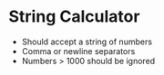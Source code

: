 # String Calculator

* Should accept a string of numbers
* Comma or newline separators
* Numbers > 1000 should be ignored

